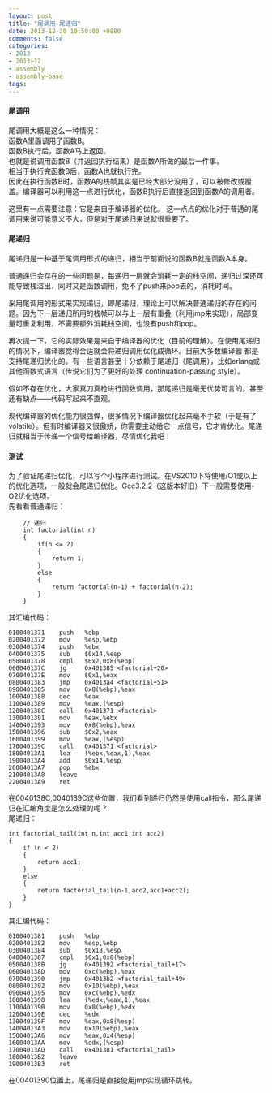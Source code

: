 ```yaml
---
layout: post
title: "尾调用 尾递归"
date: 2013-12-30 10:50:00 +0800
comments: false
categories:
- 2013
- 2013~12
- assembly
- assembly~base
tags:
---
```

#### 尾调用
尾调用大概是这么一种情况：  
  函数A里面调用了函数B。  
  函数B执行后，函数A马上返回。  
  也就是说调用函数B（并返回执行结果）是函数A所做的最后一件事。  
  相当于执行完函数B后，函数A也就执行完。  
因此在执行函数B时，函数A的栈帧其实是已经大部分没用了，可以被修改或覆盖。编译器可以利用这一点进行优化，函数B执行后直接返回到函数A的调用者。 

这里有一点需要注意：它是来自于编译器的优化。 这一点点的优化对于普通的尾调用来说可能意义不大，但是对于尾递归来说就很重要了。 

#### 尾递归
尾递归是一种基于尾调用形式的递归，相当于前面说的函数B就是函数A本身。 

普通递归会存在的一些问题是，每递归一层就会消耗一定的栈空间，递归过深还可能导致栈溢出，同时又是函数调用，免不了push来pop去的，消耗时间。 

采用尾调用的形式来实现递归，即尾递归，理论上可以解决普通递归的存在的问题。因为下一层递归所用的栈帧可以与上一层有重叠（利用jmp来实现），局部变量可重复利用，不需要额外消耗栈空间，也没有push和pop。 

再次提一下，它的实际效果是来自于编译器的优化（目前的理解）。在使用尾递归的情况下，编译器觉得合适就会将递归调用优化成循环。目前大多数编译器 都是支持尾递归优化的。有一些语言甚至十分依赖于尾递归（尾调用），比如erlang或其他函数式语言（传说它们为了更好的处理 continuation-passing style）。 

假如不存在优化，大家真刀真枪进行函数调用，那尾递归是毫无优势可言的，甚至还有缺点——代码写起来不直观。 

现代编译器的优化能力很强悍，很多情况下编译器优化起来毫不手软（于是有了volatile）。但有时编译器又很傲娇，你需要主动给它一点信号，它才肯优化。尾递归就相当于传递一个信号给编译器，尽情优化我吧！ 

#### 测试
为了验证尾递归优化，可以写个小程序进行测试。在VS2010下将使用/O1或以上的优化选项，一般就会尾递归优化。Gcc3.2.2（这版本好旧）下一般需要使用-O2优化选项。  
先看看普通递归：
```
	// 递归
	int factorial(int n)
	{
		if(n <= 2)
		{
			return 1;
		}
		else
		{
			return factorial(n-1) + factorial(n-2);
		}
	}
```
其汇编代码：
```
0100401371    push   %ebp
0200401372    mov    %esp,%ebp
0300401374    push   %ebx
0400401375    sub    $0x14,%esp
0500401378    cmpl   $0x2,0x8(%ebp)
060040137C    jg     0x401385 <factorial+20>
070040137E    mov    $0x1,%eax
0800401383    jmp    0x4013a4 <factorial+51>
0900401385    mov    0x8(%ebp),%eax
1000401388    dec    %eax
1100401389    mov    %eax,(%esp)
120040138C    call   0x401371 <factorial>
1300401391    mov    %eax,%ebx
1400401393    mov    0x8(%ebp),%eax
1500401396    sub    $0x2,%eax
1600401399    mov    %eax,(%esp)
170040139C    call   0x401371 <factorial>
18004013A1    lea    (%ebx,%eax,1),%eax
19004013A4    add    $0x14,%esp
20004013A7    pop    %ebx
21004013A8    leave
22004013A9    ret
```
在0040138C,0040139C这些位置，我们看到递归仍然是使用call指令，那么尾递归在汇编角度是怎么处理的呢？  
尾递归：  
```
int factorial_tail(int n,int acc1,int acc2)
{
	if (n < 2)
	{
		return acc1;
	}
	else
	{
		return factorial_tail(n-1,acc2,acc1+acc2);
	}
}
```
其汇编代码：
```
0100401381    push   %ebp
0200401382    mov    %esp,%ebp
0300401384    sub    $0x18,%esp
0400401387    cmpl   $0x1,0x8(%ebp)
050040138B    jg     0x401392 <factorial_tail+17>
060040138D    mov    0xc(%ebp),%eax
0700401390    jmp    0x4013b2 <factorial_tail+49>
0800401392    mov    0x10(%ebp),%eax
0900401395    mov    0xc(%ebp),%edx
1000401398    lea    (%edx,%eax,1),%eax
110040139B    mov    0x8(%ebp),%edx
120040139E    dec    %edx
130040139F    mov    %eax,0x8(%esp)
14004013A3    mov    0x10(%ebp),%eax
15004013A6    mov    %eax,0x4(%esp)
16004013AA    mov    %edx,(%esp)
17004013AD    call   0x401381 <factorial_tail>
18004013B2    leave
19004013B3    ret
```
在00401390位置上，尾递归是直接使用jmp实现循环跳转。

